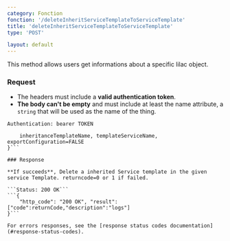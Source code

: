 ```yaml
---
category: Fonction
fonction: '/deleteInheritServiceTemplateToServiceTemplate'
title: 'deleteInheritServiceTemplateToServiceTemplate'
type: 'POST'

layout: default
---
```


This method allows users get informations about a specific lilac object.

### Request

* The headers must include a **valid authentication token**.
* **The body can't be empty** and must include at least the name attribute, a `string` that will be used as the name of the thing.

```Authentication: bearer TOKEN```
```{
    inheritanceTemplateName, templateServiceName, exportConfiguration=FALSE
}```

### Response

**If succeeds**, Delete a inherited Service template in the given service Template. returncode=0 or 1 if failed.

```Status: 200 OK```
```{
    "http_code": "200 OK", "result": ["code":returnCode,"description":"logs"]
}```

For errors responses, see the [response status codes documentation](#response-status-codes).